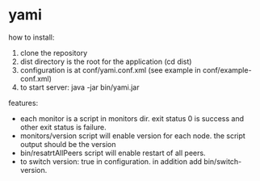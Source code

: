 yami
====

how to install:
1. clone the repository
2. dist directory is the root for the application (cd dist)
3. configuration is at conf/yami.conf.xml (see example in conf/example-conf.xml)
4. to start server: java -jar bin/yami.jar

features:
* each monitor is a script in monitors dir. 
exit status 0 is success and other exit status is failure.
* monitors/version script will enable version for each node. 
the script output should be the version
* bin/resatrtAllPeers script will enable restart of all peers.
* to switch version: <switchVersionEnabled>true</switchVersionEnabled> in configuration.
in addition add bin/switch-version.